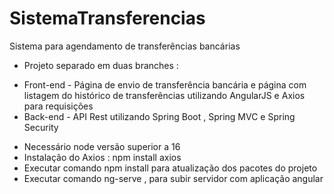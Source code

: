 # SistemaTransferencias
Sistema para agendamento de transferências bancárias

- Projeto separado em duas branches : 

* Front-end - Página de envio de transferência bancária e página com listagem do histórico de transferências utilizando AngularJS e Axios para requisições
* Back-end - API Rest utilizando Spring Boot , Spring MVC e Spring Security

- Necessário node versão superior a 16
- Instalação do Axios : npm install axios
- Executar comando npm install para atualização dos pacotes do projeto
- Executar comando ng-serve , para subir servidor com aplicação angular
